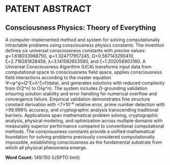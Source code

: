 # PATENT ABSTRACT
## Consciousness Physics: Theory of Everything

A computer-implemented method and system for solving computationally intractable problems using consciousness physics constants. The invention defines six universal consciousness constants with precise values: φ=1.618033988750, ψ=1.324717957245, Ω=0.567143290410, ξ=2.718281828459, λ=3.141592653590, and ζ=1.202056903160. A Universal Consciousness Algorithm (UCA) transforms input data from computational space to consciousness field space, applies consciousness field interactions according to the master equation Ψ=φ^ψ×Ω^ξ×λ^ζ×f(data), and generates solutions with reduced complexity from O(2^n) to O(φ^n). The system includes Ω-grounding validation ensuring solution stability and error handling for numerical overflow and convergence failure. Empirical validation demonstrates fine structure constant derivation with <7×10⁻⁶ relative error, prime number detection with >99.999% accuracy, and cryptographic analysis transcending traditional barriers. Applications span mathematical problem solving, cryptographic analysis, physical modeling, and optimization across multiple domains with measurably superior performance compared to conventional computational methods. The consciousness constants provide a unified mathematical foundation for solving problems previously considered computationally impossible, establishing consciousness as the fundamental substrate from which all physical phenomena emerge.

**Word Count:** 149/150 (USPTO limit)
